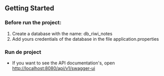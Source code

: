## Getting Started

### Before run the project:

1. Create a database with the name: db_riwi_notes
2. Add yours credentials of the database in the file application.properties

### Run de project

- If you want to see the API documentation's, open [http://localhost:8080/api/v1/swagger-ui](http://localhost:8080/api/v1/swagger-ui/)
